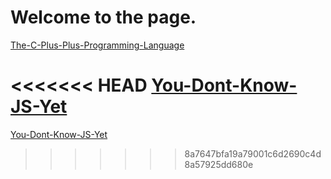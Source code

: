 # Welcome to the page.

[The-C-Plus-Plus-Programming-Language](https://byte-workstation.github.io/The-C-Plus-Plus-Programming-Language/)

<<<<<<< HEAD
[You-Dont-Know-JS-Yet](https://byte-workstation.github.io/You-Dont-Know-JS-Yet/)
=======
[You-Dont-Know-JS-Yet](https://byte-workstation.github.io/You-Dont-Know-JS-Yet/)
>>>>>>> 8a7647bfa19a79001c6d2690c4d8a57925dd680e
